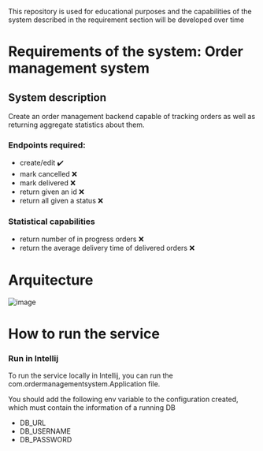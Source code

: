 This repository is used for educational purposes and the capabilities of the system described in the requirement section will be developed over time

# Requirements of the system: Order management system

## System description

Create an order management backend capable of tracking orders as well as returning aggregate statistics about them.

### Endpoints required:

* create/edit :heavy_check_mark:
* mark cancelled :x:
* mark delivered :x:
* return given an id :x:
* return all given a status :x:

### Statistical capabilities

* return number of in progress orders :x:
* return the average delivery time of delivered orders :x:

# Arquitecture

![image](https://user-images.githubusercontent.com/81703261/223745522-39acfa12-87a0-4188-a524-ce937a65f502.png)

# How to run the service

### Run in Intellij
To run the service locally in Intellij, you can run the com.ordermanagementsystem.Application file.

You should add the following env variable to the configuration created, which must contain the information of a running DB

* DB_URL
* DB_USERNAME
* DB_PASSWORD
